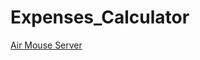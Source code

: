 # Expenses_Calculator

<a download="Expenses Calculator v2.zip" href="https://github.com/vamshidhar281997/Expenses_Calculator/blob/master/Expenses%20Calculator%20v2.zip" title="Air Mouse Server">Air Mouse Server</a>
